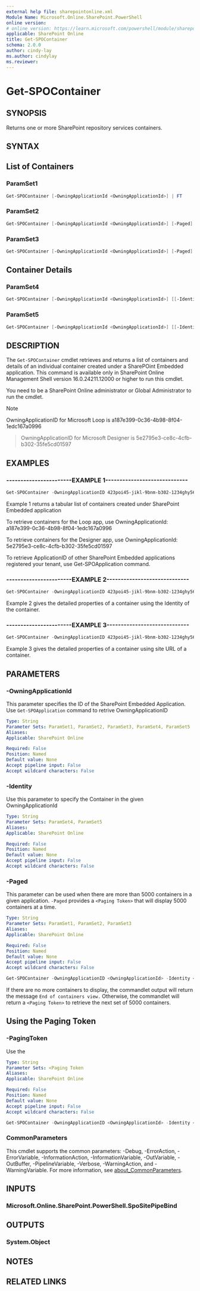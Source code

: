 ```yaml
---
external help file: sharepointonline.xml
Module Name: Microsoft.Online.SharePoint.PowerShell
online version:
# online version: https://learn.microsoft.com/powershell/module/sharepoint-online/
applicable: SharePoint Online
title: Get-SPOContainer
schema: 2.0.0
author: cindy-lay
ms.author: cindylay
ms.reviewer:
---
```


# Get-SPOContainer

## SYNOPSIS

Returns one or more SharePoint repository services containers. 

## SYNTAX
<!-- 
Get-SPOSite [-Detailed] [-Filter <String>] [-IncludePersonalSite <Boolean>] [-Limit <String>]
 [-Template <String>] [-GroupIdDefined] [-ArchiveStatus <String>] [<CommonParameters>] -->

## List of Containers 

### ParamSet1

```powershell
Get-SPOContainer [-OwningApplicationId <OwningApplicationId>] | FT
```

### ParamSet2
```powershell
Get-SPOContainer [-OwningApplicationId <OwningApplicationId>] [-Paged] | FT
```

### ParamSet3
```powershell
Get-SPOContainer [-OwningApplicationId <OwningApplicationId>] [-Paged] [-PagingToken <Token String>] | FT
```

## Container Details

### ParamSet4

```powershell
Get-SPOContainer [-OwningApplicationId <OwningApplicationId>] [[-Identity] <ContainerId>]
```


### ParamSet5

```powershell
Get-SPOContainer [-OwningApplicationId <OwningApplicationId>] [[-Identity] <ContainerSiteURL>]  
```

## DESCRIPTION

The `Get-SPOContainer` cmdlet retrieves and returns a list of containers and details of an individual container created under a SharePOint Embedded application. This command is available only in SharePoint Online Management Shell version 16.0.24211.12000 or higher to run this cmdlet.
 
You need to be a SharePoint Online administrator or Global Administrator to run the cmdlet.


> [!NOTE]  
> OwningApplicationID for Microsoft Loop is a187e399-0c36-4b98-8f04-1edc167a0996

> OwningApplicationID for Microsoft Designer is 5e2795e3-ce8c-4cfb-b302-35fe5cd01597
 
 
<!-- > [!NOTE]  
> Containers in the Recycle Bin will not be retrieved by using the Get-SPOContainer cmdlet.  -->

## EXAMPLES

### -----------------------EXAMPLE 1-----------------------------

```powershell
Get-SPOContainer -OwningApplicationID 423poi45-jikl-9bnm-b302-1234ghy56789 | FT 
``````

Example 1 returns a tabular list of containers created under SharePoint Embedded application  

To retrieve containers for the Loop app, use OwningApplicationId: a187e399-0c36-4b98-8f04-1edc167a0996 

To retrieve containers for the Designer app, use OwningApplicationId: 5e2795e3-ce8c-4cfb-b302-35fe5cd01597 

To retrieve ApplicationID of other SharePoint Embedded applications registered your tenant, use Get-SPOApplication command. 

### -----------------------EXAMPLE 2-----------------------------

```powershell
Get-SPOContainer -OwningApplicationID 423poi45-jikl-9bnm-b302-1234ghy56789 -Identity b66f5b2e-4cbd-4754-9ad3-8291c2c81ade 
```

Example 2 gives the detailed properties of a container using the Identity of the container.  

 
### -----------------------EXAMPLE 3-----------------------------

```powershell
Get-SPOContainer -OwningApplicationID 423poi45-jikl-9bnm-b302-1234ghy56789 -Identity https://contoso.sharepoint.com/storageContainers/CSP_b66f5b2e-4cbd-4754-9ad3-8291c2c81ade 
```

Example 3 gives the detailed properties of a container using site URL of a container.


## PARAMETERS

### -OwningApplicationId

This parameter specifies the ID of the SharePoint Embedded Application. Use `Get-SPOApplication` command to retrive OwningApplicationID
 
```yaml
Type: String
Parameter Sets: ParamSet1, ParamSet2, ParamSet3, ParamSet4, ParamSet5
Aliases:
Applicable: SharePoint Online

Required: False
Position: Named
Default value: None
Accept pipeline input: False
Accept wildcard characters: False
```


### -Identity

Use this parameter to specify the Container in the given OwningApplicationId
 
```yaml
Type: String
Parameter Sets: ParamSet4, ParamSet5
Aliases:
Applicable: SharePoint Online

Required: False
Position: Named
Default value: None
Accept pipeline input: False
Accept wildcard characters: False
```


### -Paged

This parameter can be used when there are more than 5000 containers in a given application. `-Paged` provides a `<Paging Token>` that will display 5000 containers at a time.

```yaml
Type: String
Parameter Sets: ParamSet1, ParamSet2, ParamSet3
Aliases:
Applicable: SharePoint Online

Required: False
Position: Named
Default value: None
Accept pipeline input: False
Accept wildcard characters: False
```


```powershell
Get-SPOContainer -OwningApplicationID <OwningApplicationId> -Identity <ContainerId> -Paged | FT
```

If there are no more containers to display, the commandlet output will return the message `End of containers view.` Otherwise, the commandlet will return a `<Paging Token>` to retrieve the next set of 5000 containers.

## Using the Paging Token

### -PagingToken

Use the <Paging Token> 

```yaml
Type: String
Parameter Sets: <Paging Token
Aliases:
Applicable: SharePoint Online

Required: False
Position: Named
Default value: None
Accept pipeline input: False
Accept wildcard characters: False
```

```powershell
Get-SPOContainer -OwningApplicationID <OwningApplicationId> -Identity <ContainerId> -Paged -PagingToken <Token String> | FT 
```



### CommonParameters

This cmdlet supports the common parameters: -Debug, -ErrorAction, -ErrorVariable, -InformationAction, -InformationVariable, -OutVariable, -OutBuffer, -PipelineVariable, -Verbose, -WarningAction, and -WarningVariable. For more information, see [about_CommonParameters](https://go.microsoft.com/fwlink/?LinkID=113216).

## INPUTS

### Microsoft.Online.SharePoint.PowerShell.SpoSitePipeBind

## OUTPUTS

### System.Object

## NOTES

## RELATED LINKS

